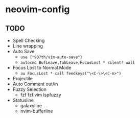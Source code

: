 # neovim-config

## TODO
- Spell Checking
- Line wrapping
- Auto Save
  - `use {"907th/vim-auto-save"}`
  - `autocmd BufLeave,TabLeave,FocusLost * silent! wall`
- Focus Lost to Normal Mode
  - `au FocusLost * call feedkeys("\<C-\>\<C-n>")`
- Projectile
- Auto Comment out/in
- Fuzzy Selection
  - fzf fzf.vim lspfuzzy
- Statusline
  - galaxyline
  - nvim-bufferline

